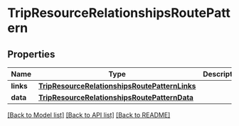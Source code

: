 # TripResourceRelationshipsRoutePattern

## Properties
Name | Type | Description | Notes
------------ | ------------- | ------------- | -------------
**links** | [**TripResourceRelationshipsRoutePatternLinks**](TripResourceRelationshipsRoutePatternLinks.md) |  | [optional] 
**data** | [**TripResourceRelationshipsRoutePatternData**](TripResourceRelationshipsRoutePatternData.md) |  | [optional] 

[[Back to Model list]](../README.md#documentation-for-models) [[Back to API list]](../README.md#documentation-for-api-endpoints) [[Back to README]](../README.md)


